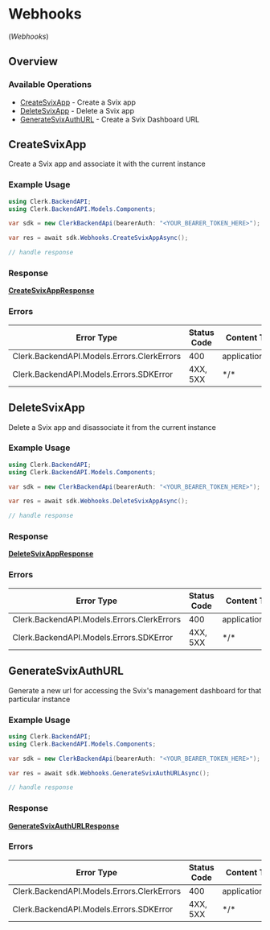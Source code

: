 # Webhooks
(*Webhooks*)

## Overview

### Available Operations

* [CreateSvixApp](#createsvixapp) - Create a Svix app
* [DeleteSvixApp](#deletesvixapp) - Delete a Svix app
* [GenerateSvixAuthURL](#generatesvixauthurl) - Create a Svix Dashboard URL

## CreateSvixApp

Create a Svix app and associate it with the current instance

### Example Usage

<!-- UsageSnippet language="csharp" operationID="CreateSvixApp" method="post" path="/webhooks/svix" -->
```csharp
using Clerk.BackendAPI;
using Clerk.BackendAPI.Models.Components;

var sdk = new ClerkBackendApi(bearerAuth: "<YOUR_BEARER_TOKEN_HERE>");

var res = await sdk.Webhooks.CreateSvixAppAsync();

// handle response
```

### Response

**[CreateSvixAppResponse](../../Models/Operations/CreateSvixAppResponse.md)**

### Errors

| Error Type                                 | Status Code                                | Content Type                               |
| ------------------------------------------ | ------------------------------------------ | ------------------------------------------ |
| Clerk.BackendAPI.Models.Errors.ClerkErrors | 400                                        | application/json                           |
| Clerk.BackendAPI.Models.Errors.SDKError    | 4XX, 5XX                                   | \*/\*                                      |

## DeleteSvixApp

Delete a Svix app and disassociate it from the current instance

### Example Usage

<!-- UsageSnippet language="csharp" operationID="DeleteSvixApp" method="delete" path="/webhooks/svix" -->
```csharp
using Clerk.BackendAPI;
using Clerk.BackendAPI.Models.Components;

var sdk = new ClerkBackendApi(bearerAuth: "<YOUR_BEARER_TOKEN_HERE>");

var res = await sdk.Webhooks.DeleteSvixAppAsync();

// handle response
```

### Response

**[DeleteSvixAppResponse](../../Models/Operations/DeleteSvixAppResponse.md)**

### Errors

| Error Type                                 | Status Code                                | Content Type                               |
| ------------------------------------------ | ------------------------------------------ | ------------------------------------------ |
| Clerk.BackendAPI.Models.Errors.ClerkErrors | 400                                        | application/json                           |
| Clerk.BackendAPI.Models.Errors.SDKError    | 4XX, 5XX                                   | \*/\*                                      |

## GenerateSvixAuthURL

Generate a new url for accessing the Svix's management dashboard for that particular instance

### Example Usage

<!-- UsageSnippet language="csharp" operationID="GenerateSvixAuthURL" method="post" path="/webhooks/svix_url" -->
```csharp
using Clerk.BackendAPI;
using Clerk.BackendAPI.Models.Components;

var sdk = new ClerkBackendApi(bearerAuth: "<YOUR_BEARER_TOKEN_HERE>");

var res = await sdk.Webhooks.GenerateSvixAuthURLAsync();

// handle response
```

### Response

**[GenerateSvixAuthURLResponse](../../Models/Operations/GenerateSvixAuthURLResponse.md)**

### Errors

| Error Type                                 | Status Code                                | Content Type                               |
| ------------------------------------------ | ------------------------------------------ | ------------------------------------------ |
| Clerk.BackendAPI.Models.Errors.ClerkErrors | 400                                        | application/json                           |
| Clerk.BackendAPI.Models.Errors.SDKError    | 4XX, 5XX                                   | \*/\*                                      |
